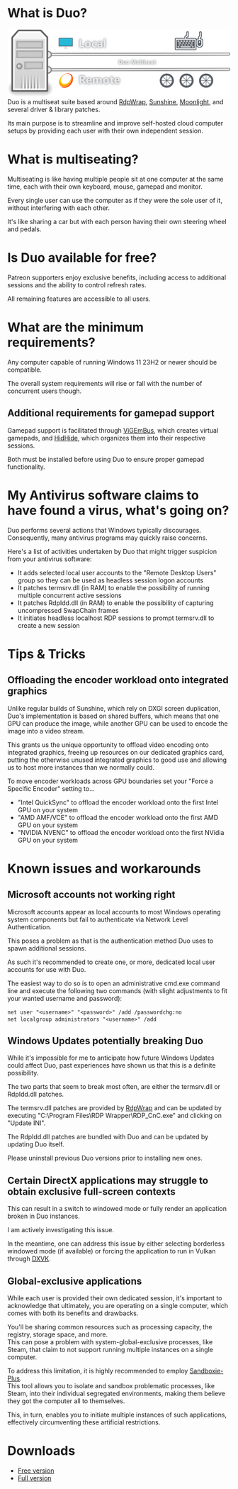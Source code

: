 # What is Duo?
![Legend](Images/Legend.png)
Duo is a multiseat suite based around [RdpWrap](https://github.com/sebaxakerhtc/rdpwrap), [Sunshine](https://github.com/DuoStream/Sunshine), [Moonlight](https://github.com/moonlight-stream), and several driver & library patches.  
  
Its main purpose is to streamline and improve self-hosted cloud computer setups by providing each user with their own independent session.

# What is multiseating?
Multiseating is like having multiple people sit at one computer at the same time, each with their own keyboard, mouse, gamepad and monitor.  
  
Every single user can use the computer as if they were the sole user of it, without interfering with each other.  
  
It's like sharing a car but with each person having their own steering wheel and pedals.

# Is Duo available for free?
Patreon supporters enjoy exclusive benefits, including access to additional sessions and the ability to control refresh rates.  
  
All remaining features are accessible to all users.

# What are the minimum requirements?
Any computer capable of running Windows 11 23H2 or newer should be compatible.  
  
The overall system requirements will rise or fall with the number of concurrent users though.

## Additional requirements for gamepad support
Gamepad support is facilitated through [ViGEmBus](https://github.com/nefarius/ViGEmBus/releases/latest), which creates virtual gamepads, and [HidHide](https://github.com/nefarius/HidHide/releases/latest), which organizes them into their respective sessions.

Both must be installed before using Duo to ensure proper gamepad functionality.

# My Antivirus software claims to have found a virus, what's going on?
Duo performs several actions that Windows typically discourages.  
Consequently, many antivirus programs may quickly raise concerns.  
  
Here's a list of activities undertaken by Duo that might trigger suspicion from your antivirus software:
- It adds selected local user accounts to the "Remote Desktop Users" group so they can be used as headless session logon accounts
- It patches termsrv.dll (in RAM) to enable the possibility of running multiple concurrent active sessions
- It patches RdpIdd.dll (in RAM) to enable the possibility of capturing uncompressed SwapChain frames
- It initiates headless localhost RDP sessions to prompt termsrv.dll to create a new session

# Tips & Tricks

## Offloading the encoder workload onto integrated graphics
Unlike regular builds of Sunshine, which rely on DXGI screen duplication, Duo's implementation is based on shared buffers, which means that one GPU can produce the image, while another GPU can be used to encode the image into a video stream.  
  
This grants us the unique opportunity to offload video encoding onto integrated graphics, freeing up resources on our dedicated graphics card, putting the otherwise unused integrated graphics to good use and allowing us to host more instances than we normally could.  
  
To move encoder workloads across GPU boundaries set your "Force a Specific Encoder" setting to...
- "Intel QuickSync" to offload the encoder workload onto the first Intel GPU on your system
- "AMD AMF/VCE" to offload the encoder workload onto the first AMD GPU on your system
- "NVIDIA NVENC" to offload the encoder workload onto the first NVidia GPU on your system

# Known issues and workarounds

## Microsoft accounts not working right
Microsoft accounts appear as local accounts to most Windows operating system components but fail to authenticate via Network Level Authentication.  
  
This poses a problem as that is the authentication method Duo uses to spawn additional sessions.  
  
As such it's recommended to create one, or more, dedicated local user accounts for use with Duo.  
  
The easiest way to do so is to open an administrative cmd.exe command line and execute the following two commands (with slight adjustments to fit your wanted username and password):

```
net user "<username>" "<password>" /add /passwordchg:no
net localgroup administrators "<username>" /add
```

## Windows Updates potentially breaking Duo
While it's impossible for me to anticipate how future Windows Updates could affect Duo, past experiences have shown us that this is a definite possibility.  
  
The two parts that seem to break most often, are either the termsrv.dll or RdpIdd.dll patches.  
  
The termsrv.dll patches are provided by [RdpWrap](https://github.com/sebaxakerhtc/rdpwrap) and can be updated by executing "C:\\Program Files\\RDP Wrapper\\RDP\_CnC.exe" and clicking on "Update INI".  
  
The RdpIdd.dll patches are bundled with Duo and can be updated by updating Duo itself.  
  
Please uninstall previous Duo versions prior to installing new ones.

## Certain DirectX applications may struggle to obtain exclusive full-screen contexts
This can result in a switch to windowed mode or fully render an application broken in Duo instances.  
  
I am actively investigating this issue.  
  
In the meantime, one can address this issue by either selecting borderless windowed mode (if available) or forcing the application to run in Vulkan through [DXVK](https://github.com/doitsujin/dxvk).

## Global-exclusive applications
While each user is provided their own dedicated session, it's important to acknowledge that ultimately, you are operating on a single computer, which comes with both its benefits and drawbacks.  
  
You'll be sharing common resources such as processing capacity, the registry, storage space, and more.  
This can pose a problem with system-global-exclusive processes, like Steam, that claim to not support running multiple instances on a single computer.  
  
To address this limitation, it is highly recommended to employ [Sandboxie-Plus](https://github.com/sandboxie-plus/Sandboxie/releases/latest).  
This tool allows you to isolate and sandbox problematic processes, like Steam, into their individual segregated environments, making them believe they got the computer all to themselves.  
  
This, in turn, enables you to initiate multiple instances of such applications, effectively circumventing these artificial restrictions.

# Downloads
- [Free version](https://github.com/DuoStream/Duo/raw/main/Duo.exe)
- [Full version](https://www.patreon.com/posts/duo-1-pc-users-89568993)
